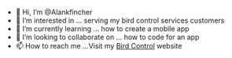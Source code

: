 - 👋 Hi, I’m @Alankfincher
- 👀 I’m interested in ... serving my bird control services customers
- 🌱 I’m currently learning ... how to create a mobile app
- 💞️ I’m looking to collaborate on ... how to code for an app
- 📫 How to reach me ...Visit my <a href="https://www.masterbirdcontrolsouthflorida.com/pigeon-control/-removal">Bird Control</a> website

<!---
Alankfincher/Alankfincher is a ✨ special ✨ repository because its `README.md` (this file) appears on your GitHub profile.
You can click the Preview link to take a look at your changes.
--->
